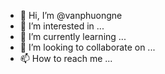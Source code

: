 - 👋 Hi, I’m @vanphuongne
- 👀 I’m interested in ...
- 🌱 I’m currently learning ...
- 💞️ I’m looking to collaborate on ...
- 📫 How to reach me ...

<!---
vanphuongne/vanphuongne is a ✨ special ✨ repository because its `README.md` (this file) appears on your GitHub profile.
You can click the Preview link to take a look at your changes.
--->
